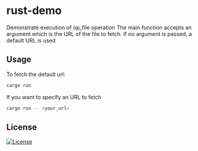 # rust-demo

Demonstrate execution of op_file operation
The main function accepts an argument which is the URL of the file to fetch. If no argument is passed,
a default URL is used

## Usage

To fetch the default url:

```sh
cargo run
```

If you want to specify an URL to fetch

```sh
cargo run -- <your_url>
```

## License
[![License](https://img.shields.io/badge/License-Apache_2.0-blue.svg)](https://opensource.org/licenses/Apache-2.0)
